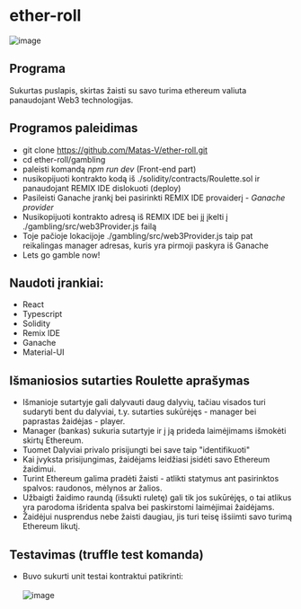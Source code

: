 # ether-roll
![image](https://user-images.githubusercontent.com/80633152/207639138-6122c5fb-0ff9-4f56-940f-5aad72fd8a6b.png)

## Programa
Sukurtas puslapis, skirtas žaisti su savo turima ethereum valiuta panaudojant Web3 technologijas.

## Programos paleidimas
- git clone https://github.com/Matas-V/ether-roll.git
- cd ether-roll/gambling
- paleisti komandą *npm run dev* (Front-end part)
- nusikopijuoti kontrakto kodą iš ./solidity/contracts/Roulette.sol ir panaudojant REMIX IDE dislokuoti (deploy)
- Pasileisti Ganache įrankį bei pasirinkti REMIX IDE provaiderį - *Ganache provider*
- Nusikopijuoti kontrakto adresą iš REMIX IDE bei jį įkelti į ./gambling/src/web3Provider.js failą
- Toje pačioje lokacijoje ./gambling/src/web3Provider.js taip pat reikalingas manager adresas, kuris yra pirmoji paskyra iš Ganache
- Lets go gamble now!

## Naudoti įrankiai:
* React
* Typescript
* Solidity
* Remix IDE
* Ganache
* Material-UI

## Išmaniosios sutarties Roulette aprašymas
- Išmanioje sutartyje gali dalyvauti daug dalyvių, tačiau visados turi sudaryti bent du dalyviai, t.y. sutarties sukūrėjęs - manager bei paprastas žaidėjas - player.
- Manager (bankas) sukuria sutartyje ir į ją prideda laimėjimams išmokėti skirtų Ethereum.
- Tuomet Dalyviai privalo prisijungti bei save taip "identifikuoti"
- Kai įvyksta prisijungimas, žaidėjams leidžiasi įsidėti savo Ethereum žaidimui.
- Turint Ethereum galima pradėti žaisti - atlikti statymus ant pasirinktos spalvos: raudonos, mėlynos ar žalios.
- Užbaigti žaidimo raundą (išsukti ruletę) gali tik jos sukūrėjęs, o tai atlikus yra parodoma išridenta spalva bei paskirstomi laimėjimai žaidėjams.
- Žaidėjui nusprendus nebe žaisti daugiau, jis turi teisę išsiimti savo turimą Ethereum likutį.

## Testavimas (truffle test komanda)
- Buvo sukurti unit testai kontraktui patikrinti:<br/><br/>
![image](https://user-images.githubusercontent.com/80633152/207638767-8ce98c5f-6c69-44dc-a37e-391d41915a84.png)
